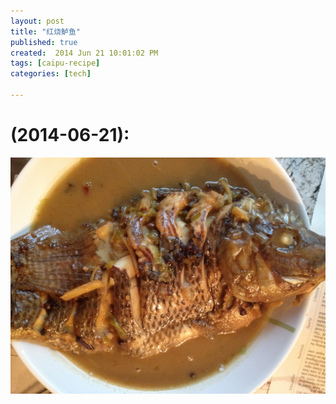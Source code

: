 ```yaml
---
layout: post
title: "红烧鲈鱼"
published: true
created:  2014 Jun 21 10:01:02 PM
tags: [caipu-recipe]
categories: [tech]

---
```



# (2014-06-21):

![hongshao-luyu-bass-in-soy-sauce](/images/caipu-recipe/hongshao-luyu-bass-in-soy-sauce.jpg "hongshao-luyu-bass-in-soy-sauce.jpg")

